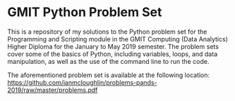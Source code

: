 # GMIT Python Problem Set

This is a repository of my solutions to the Python problem set for the Programming and Scripting module in the GMIT Computing (Data Analytics) Higher Diploma for the January to May 2019 semester. The problem sets cover some of the basics of Python, including variables, loops, and data manipulation, as well as the use of the command line to run the code. 

The aforementioned problem set is available at the following location:
https://github.com/ianmcloughlin/problems-pands-2019/raw/master/problems.pdf

